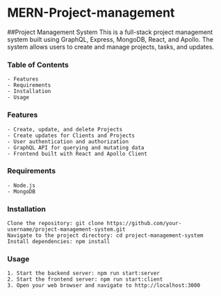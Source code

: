 # MERN-Project-management
##Project Management System
This is a full-stack project management system built using GraphQL, Express, MongoDB, React, and Apollo. The system allows users to create and manage projects, tasks, and updates.

### Table of Contents

    - Features
    - Requirements
    - Installation
    - Usage

### Features

    - Create, update, and delete Projects
    - Create updates for Clients and Projects
    - User authentication and authorization
    - GraphQL API for querying and mutating data
    - Frontend built with React and Apollo Client

### Requirements

    - Node.js
    - MongoDB

### Installation

    Clone the repository: git clone https://github.com/your-username/project-management-system.git
    Navigate to the project directory: cd project-management-system
    Install dependencies: npm install

### Usage

    1. Start the backend server: npm run start:server
    2. Start the frontend server: npm run start:client
    3. Open your web browser and navigate to http://localhost:3000
